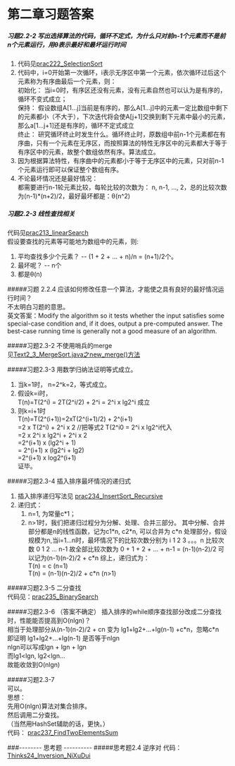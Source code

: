 第二章习题答案
=
##### 习题2.2-2 写出选择算法的代码，循环不定式，为什么只对前n-1个元素而不是前n个元素运行，用θ表示最好和最坏运行时间  
1. 代码见[prac222_SelectionSort](https://github.com/zhuxiuwei/CLRS/blob/master/src/chap02_GettingStarted/prac222_SelectionSort.java)  
2. 代码中，i=0开始第一次循环，i表示无序区中第一个元素，依次循环过后这个元素称为有序曲最后一个元素，则：  
	初始化： 当i=0时，有序区还没有元素，没有元素自然也可以认为是有序的，循环不变式成立；  
	保持： 假设数组A[1...j]当前是有序的，那么A[1...j]中的元素一定比数组中剩下的元素都小（不大于），下次迭代将会使A[j+1]交换到剩下元素中最小的元素，那么a[1...j+1]还是有序的，循环不定式成立  
	终止： 研究循环终止时发生什么。循环终止时，原数组中前n-1个元素都在有序曲，只有一个元素在无序区，而按照算法的特性无序区中的元素都大于等于有序区中的元素，故整个数组依然有序。算法成立。  
3. 因为根据算法特性，有序曲中的元素都小于等于无序区中的元素，只对前n-1个元素运行即可以保证整个数组有序。  
4. 不论最坏情况还是最好情况：  
	都需要进行n-1轮元素比较，每轮比较的次数为： n, n-1, ..., 2，总的比较次数为(n-1)\*(n+2)/2，最好最坏都是：θ(n^2)  
  
##### 习题2.2-3 线性查找相关
代码见[prac213_linearSearch](https://github.com/zhuxiuwei/CLRS/blob/master/src/chap02_GettingStarted/prac213_linearSearch.java)  
假设要查找的元素等可能地为数组中的元素，则:  
1. 平均查找多少个元素？  -- (1 + 2 + ... + n)/n = (n+1)/2个。  
2. 最坏呢？   -- n个  
3. 都是θ(n)  

#####习题 2.2.4 应该如何修改任意一个算法，才能使之具有良好的最好情况运行时间？  
不太明白习题的意思。  
英文答案：Modify the algorithm so it tests whether the input satisﬁes some special-case condition and, if it does, output a pre-computed answer. 
The best-case running time is generally not a good measure of an algorithm.
  
#####习题2.3-2 不使用哨兵的merge  
见[Text2_3_MergeSort.java之new_merge()方法](https://github.com/zhuxiuwei/CLRS/blob/master/src/chap02_GettingStarted/Text2_3_MergeSort.java)  
  
#####习题2.3-3  用数学归纳法证明等式成立。  
1. 当k=1时， n=2^k=2，等式成立。  
2. 假设k=i时，  
		T(n)=T(2^i) = 2T(2^i/2) + 2^i = 2^i x lg2^i   成立  
3. 则k=i+1时  
		T(n)=T(2^(i+1))=2xT(2^(i+1)/2) + 2^(i+1)  
			=2 x T(2^i) + 2^i x 2		//把等式2 T(2^i0 = 2^i x lg2^i代入  
			=2 x 2^i x lg2^i  +  2^i x 2  
			=2^(i+1) x (lg2^i + 1)  
			= 2^(i+1) x (lg2^i + lg2)  
			=2^(i+1) x log2^(i+1)  
	证毕。    
	
#####习题2.3-4 插入排序最坏情况的递归式  
1. 插入排序递归写法见 [prac234_InsertSort_Recursive](https://github.com/zhuxiuwei/CLRS/blob/master/src/chap02_GettingStarted/prac234_InsertSort_Recursive.java)  
2. 递归式：  
	1. n=1, 为常量c\*1；
	2. n>1时，我们把递归过程分为分解、处理、合并三部分。
		其中分解、合并部分都是n的线性函数，记为c1\*n, c2\*n, 可以合并为 c\*n
		处理部分，假设规模为n,当i=1...n时，最坏情况下的比较次数分别为
		i  			1	2	3  。。。n
		比较次数		0	1	2 ... n-1
		故全部比较次数为 0 + 1 + 2 + ... + n-1 = (n-1)(n-2)/2
	         可以记为(n-1)(n-2)/2 + c\*n
	 综上，递归式为：  
	T(n) = c (n=1)  
	T(n) = (n-1)(n-2)/2 + c\*n    (n>1)  
	
#####习题2.3-5 二分查找 	   
 代码见：[prac235_BinarySearch](https://github.com/zhuxiuwei/CLRS/blob/master/src/chap02_GettingStarted/prac235_BinarySearch.java)  
 
#####习题2.3-6 （答案不确定） 插入排序的while顺序查找部分改成二分查找时，性能能否提高到O(nlgn)？  
相当于处理部分从(n-1)(n-2)/2 + cn 变为 lg1+lg2+...+lg(n-1) +c\*n，忽略c\*n  
即证明 lg1+lg2+...+lg(n-1) 是否等于nlgn  
nlgn可以写成lgn + lgn + lgn  
而lg1<lgn, lg2<lgn...  
故能收敛到O(nlgn)  
	  
#####习题2.3-7  
可以。  
思想：  
先用O(nlgn)算法对集合排序。  
然后调用二分查找。  
（当然用HashSet辅助的话，更快。）  
代码： [prac237_FindTwoElementsSum](https://github.com/zhuxiuwei/CLRS/blob/master/src/chap02_GettingStarted/prac237_FindTwoElementsSum.java)
	
###-------- 思考题 ----------
#####思考题2.4 逆序对
代码：  [Thinks24_Inversion_NiXuDui](https://github.com/zhuxiuwei/CLRS/blob/master/src/chap02_GettingStarted/Thinks24_Inversion_NiXuDui.java)

